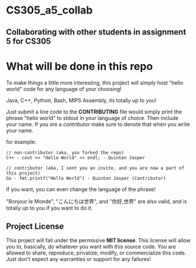 # CS305_a5_collab
## Collaborating with other students in assignment 5 for CS305

# What will be done in this repo
To make things a little more interesting, this project will simply host "hello world" code for any language of your choosing!

Java, C++, Python, Bash, MIPS Assembly, its totally up to you!

Just submit a line code to the __CONTRIBUTING__ file would simply print the phrase "hello world" to stdout in your language of choice. Then include your name. If you are a _contributor_ make sure to denote that when you write your name.

for example:
```
// non-contributor (aka, you forked the repo)
C++ - cout << "Hello World" << endl; - Quinton Jasper
```

```
// contributor (aka, I sent you an invite, and you are now a part of this project)
Go - fmt.printf("Hello World") - Quinton Jasper (Contributor) 
```

If you want, you can even change the language of the phrase!

"Bonjour le Monde", "こんにちは世界", and "你好,世界" are also valid, and is totally up to you if you want to do it.

## Project License
This project will fall under the permissive **MIT license**. This license will allow you to, basically, do whatever you want with this source code. You are allowed to share, reproduce, privatize, modify, or commercialize this code. Just don't expect any warranties or support for any failures!
